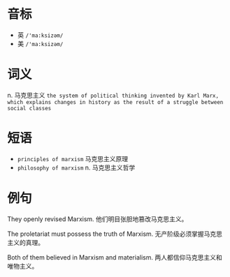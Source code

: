 # 音标

- 英 `/'ma:ksizəm/`
- 美 `/'ma:ksizəm/`

# 词义

n. 马克思主义
`the system of political thinking invented by Karl Marx, which explains changes in history as the result of a struggle between social classes`

# 短语

- `principles of marxism` 马克思主义原理
- `philosophy of marxism` n. 马克思主义哲学

# 例句

They openly revised Marxism.
他们明目张胆地篡改马克思主义。

The proletariat must possess the truth of Marxism.
无产阶级必须掌握马克思主义的真理。

Both of them believed in Marxism and materialism.
两人都信仰马克思主义和唯物主义。


